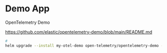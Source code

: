 # Demo App

OpenTelemetry Demo

https://github.com/elastic/opentelemetry-demo/blob/main/README.md


```bash
# 
helm upgrade --install my-otel-demo open-telemetry/opentelemetry-demo --values values.yaml
```